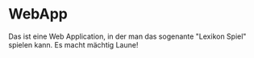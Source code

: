 # WebApp
Das ist eine Web Application, in der man das sogenante "Lexikon Spiel" spielen kann.
Es macht mächtig Laune!
